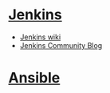 # [Jenkins](https://jenkins.io/)
- [Jenkins wiki](https://wiki.jenkins-ci.org/display/JENKINS/Home)
- [Jenkins Community Blog](https://jenkins.io/node/)

# [Ansible](https://docs.ansible.com/ansible/index.html)

